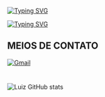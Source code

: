 [![Typing SVG](https://readme-typing-svg.demolab.com?font=Monoton&weight=900&size=30&duration=3000&pause=2000&color=60D0F7&center=true&vCenter=true&width=1000&lines=bem-vindo;welcome;+Bienvenido)](https://git.io/typing-svg)

[![Typing SVG](https://readme-typing-svg.demolab.com?font=Monoton&weight=900&size=30&duration=3000&pause=2000&color=60D0F7&center=true&vCenter=true&width=1000&lines=Me+chamo+Luiz+%F0%9F%98%81;My+name+is+Luiz;Mi+nombre+es+Luiz)](https://git.io/typing-svg)


## MEIOS DE CONTATO
[![Gmail](https://img.shields.io/badge/Gmail-D14836?style=for-the-badge&logo=gmail&logoColor=white)]()
#
![Luiz GitHub stats](https://github-readme-stats.vercel.app/api?username=LuizGustavoMatos&show_icons=true&bg_color=00000000&title_color=&hide_border=true&ring_color=a83232)







